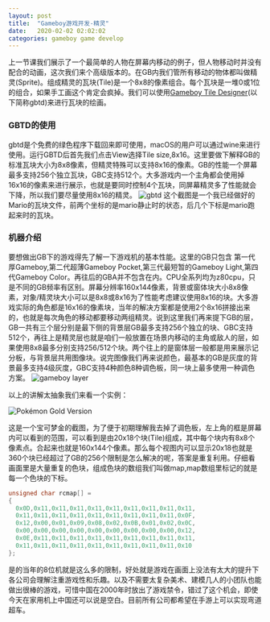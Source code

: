 ```yaml
---
layout: post
title:  "Gameboy游戏开发-精灵"
date:   2020-02-02 02:02:02
categories: gameboy game develop
---
```

上一节课我们展示了一个最简单的人物在屏幕内移动的例子，但人物移动时并没有配合的动画，这次我们来个高级版本的。在GB内我们管所有移动的物体都叫做精灵(Sprite)。组成精灵的瓦块(Tile)是一个8x8的像素组合。每个瓦块是一堆0或1位的组合，如果手工画这个肯定会疯掉。我们可以使用[Gameboy Tile Designer](http://www.devrs.com/gb/hmgd/gbtd.html)(以下简称gbtd)来进行瓦块的绘画。

### GBTD的使用

gbtd是个免费的绿色程序下载回来即可使用，macOS的用户可以通过wine来进行使用。运行GBTD后首先我们点击View选择Tile size,8x16。这里要做下解释GB的标准瓦块大小为8x8像素，但精灵特殊可以支持8x16的像素。GB的性能一个屏幕最多支持256个独立瓦块，GBC支持512个。大多游戏内一个主角都会使用掉16x16的像素来进行展示，也就是要同时控制4个瓦块，同屏幕精灵多了性能就会下降，所以我们要尽量使用8x16的精灵。
![gbtd](//blog.guohai.org/doc-pic/2020-02/gbtd.png)
这个截图是一个我已经做好的Mario的瓦块文件，前两个坐标的是mario静止时的状态，后几个下标是mario跑起来时的瓦块。


### 机器介绍
要想做出GB下的游戏得先了解一下游戏机的基本性能。这里的GB只包含 第一代厚Gameboy,第二代超薄Gameboy Pocket,第三代最短暂的Gameboy Light,第四代Gameboy Color。再往后的GBA并不包含在内。CPU全系列均为z80cpu，只是不同的GB频率有区别。屏幕分辨率160x144像素，背景或窗体块大小8x8像素，对象/精灵块大小可以是8x8或8x16为了性能考虑建议使用8x16的块。大多游戏实际的角色都是16x16的像素块，当年的解决方案都是使用2个8x16拼接出来的，也就是每次角色的移动都要移动两组精灵。说到这里我们再来提下GB的层，GB一共有三个层分别是最下侧的背景层GB最多支持256个独立的块、GBC支持512个，再往上是精灵层也就是咱们一般放置在场景内移动的主角或敌人的层，如果使用8x8最多分别支持256/512个块。两个往上的是窗体层一般都是用来展示记分板，与背景层共用图像块。说完图像我们再来说颜色，最基本的GB是灰度的背景最多支持4级灰度，GBC支持4种颜色8种调色板，同一块上最多使用一种调色方案。
![gameboy layer](//blog.guohai.org/doc-pic/2020-01/gb_layer.png)


以上的讲解太抽象我们来看一个实例：

![Pokémon Gold Version](//blog.guohai.org/doc-pic/2020-01/pokemon_gold.png)

这是一个宝可梦金的截图，为了便于初期理解我去掉了调色板，左上角的框是屏幕内可以看到的范围，可以看到是由20x18个块(Tile)组成，其中每个块内有8x8个像素点。合起来也就是160x144个像素。那么每个视图内可以显示20x18也就是360个块已经超过了GB的256个限制是怎么解决的呢，答案是重复利用。仔细看画面里是大量重复的色块，组成色块的数组我们叫做map,map数组里标记的就是每一个色块的下标。
~~~ c
unsigned char rcmap[] =
{
  0x0D,0x11,0x11,0x11,0x11,0x11,0x11,0x11,0x11,0x11,
  0x11,0x11,0x11,0x11,0x11,0x11,0x11,0x11,0x11,0x0F,
  0x12,0x00,0x01,0x09,0x08,0x02,0x0B,0x01,0x02,0x0C,
  0x00,0x00,0x00,0x00,0x00,0x00,0x00,0x00,0x00,0x12,
  0x0E,0x11,0x11,0x11,0x11,0x11,0x11,0x11,0x11,0x11,
  0x11,0x11,0x11,0x11,0x11,0x11,0x11,0x11,0x11,0x10
};
~~~
是的当年的8位机就是这么多的限制，好处就是游戏在画面上没法有太大的提升下各公司会理解注重游戏性和乐趣。以及不需要太复杂美术、建模几人的小团队也能做出很棒的游戏，可惜中国在2000年时放出了游戏禁令，错过了这个机会，即使今天在家用机上中国还可以说是空白。目前所有公司都希望在手游上可以实现弯道超车。